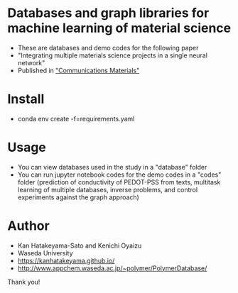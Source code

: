 # Databases and graph libraries for machine learning of material science
- These are databases and demo codes for the following paper
- "Integrating multiple materials science projects in a single neural network"
- Published in ["Communications Materials"](https://www.nature.com/articles/s43246-020-00052-8)

# Install
- conda env create -f=requirements.yaml

# Usage
- You can view databases used in the study in a "database" folder
- You can run jupyter notebook codes for the demo codes in a "codes" folder
(prediction of conductivity of PEDOT-PSS from texts, multitask learning of multiple databases, inverse problems, and control experiments against the graph approach)
 
# Author
- Kan Hatakeyama-Sato and Kenichi Oyaizu
- Waseda University
- https://kanhatakeyama.github.io/
- http://www.appchem.waseda.ac.jp/~polymer/PolymerDatabase/
 
Thank you!